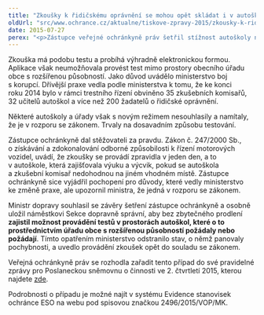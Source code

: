 ```yaml
---
title: "Zkoušky k řidičskému oprávnění se mohou opět skládat i v autoškolách"
oldUrl: "src/www.ochrance.cz/aktualne/tiskove-zpravy-2015/zkousky-k-ridicskemu-opravneni-se-mohou-opet-skladat-i-v-autoskolach"
date: 2015-07-27
perex: "<p>Zástupce veřejné ochránkyně práv šetřil stížnost autoškoly na Ministerstvo dopravy v souvislosti se zkouškami odborné způsobilosti žadatelů o řidičské oprávnění. Ministerstvo totiž trvalo na tom, že teoretická část zkoušek se může vykonávat pouze v prostorách úřadů a nikoli v autoškolách.</p>"
---
```


<!-- imported from the old website -->

<p>Zkouška má podobu testu a probíhá výhradně elektronickou formou. Aplikace však neumožňovala provést test mimo prostory obecního úřadu obce s rozšířenou působností. Jako důvod uvádělo ministerstvo boj s korupcí. Dřívější praxe vedla podle ministerstva k tomu, že ke konci roku 2014 bylo v rámci trestního řízení obviněno 35 zkušebních komisařů, 32 učitelů autoškol a více než 200 žadatelů o řidičské oprávnění.</p><p>Některé autoškoly a úřady však s novým režimem nesouhlasily a namítaly, že je v rozporu se zákonem. Trvaly na dosavadním způsobu testování.</p><p>Zástupce ochránkyně dal stěžovateli za pravdu. Zákon č. 247/2000 Sb., o získávání a zdokonalování odborné způsobilosti k řízení motorových vozidel, uvádí, že zkoušky se provádí zpravidla v jeden den, a to v autoškole, která zajišťovala výuku a výcvik, pokud se autoškola a zkušební komisař nedohodnou na jiném vhodném místě. Zástupce ochránkyně sice vyjádřil pochopení pro důvody, které vedly ministerstvo ke změně praxe, ale upozornil ministra, že jedná v rozporu se zákonem. </p><p>Ministr dopravy souhlasil se závěry šetření zástupce ochránkyně a osobně uložil náměstkovi Sekce dopravně správní, aby bez zbytečného prodlení <strong>zajistil možnost provádění testů v prostorách autoškol, které o to prostřednictvím úřadu obce s rozšířenou působností požádaly nebo požádají</strong>. Tímto opatřením ministerstvo odstranilo stav, o němž panovaly pochybnosti, a uvedlo provádění zkoušek opět do souladu se zákonem. </p><p>Veřejná ochránkyně práv se rozhodla zařadit tento případ do své pravidelné zprávy pro Poslaneckou sněmovnu o činnosti ve 2. čtvrtletí 2015, kterou najdete <a href="https://www.ochrance.cz/zpravy-o-cinnosti/zpravy-pro-poslaneckou-snemovnu/">zde</a>.</p>Podrobnosti o případu je možné najít v systému Evidence stanovisek ochránce ESO na webu pod spisovou značkou 2496/2015/VOP/MK.
